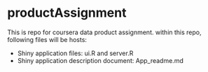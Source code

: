 # productAssignment

This is repo for coursera data product assignment. within this repo, following files will be hosts:
* Shiny application files: ui.R and server.R
* Shiny application description document: App_readme.md

